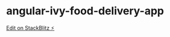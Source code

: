 # angular-ivy-food-delivery-app

[Edit on StackBlitz ⚡️](https://stackblitz.com/edit/angular-ivy-food-delivery-app)